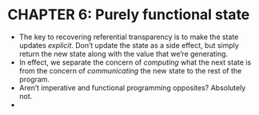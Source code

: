 # CHAPTER 6: Purely functional state

- The key to recovering referential transparency is to make the state updates *explicit*. Don’t update the state as a side effect, but simply return the new state along with the value that we’re generating.
- In effect, we separate the concern of *computing* what the next state is from the concern of *communicating* the new state to the rest of the program.
- Aren’t imperative and functional programming opposites? Absolutely not.
- 












